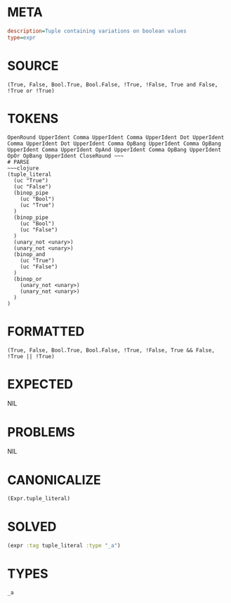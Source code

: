 # META
~~~ini
description=Tuple containing variations on boolean values
type=expr
~~~
# SOURCE
~~~roc
(True, False, Bool.True, Bool.False, !True, !False, True and False, !True or !True)
~~~
# TOKENS
~~~text
OpenRound UpperIdent Comma UpperIdent Comma UpperIdent Dot UpperIdent Comma UpperIdent Dot UpperIdent Comma OpBang UpperIdent Comma OpBang UpperIdent Comma UpperIdent OpAnd UpperIdent Comma OpBang UpperIdent OpOr OpBang UpperIdent CloseRound ~~~
# PARSE
~~~clojure
(tuple_literal
  (uc "True")
  (uc "False")
  (binop_pipe
    (uc "Bool")
    (uc "True")
  )
  (binop_pipe
    (uc "Bool")
    (uc "False")
  )
  (unary_not <unary>)
  (unary_not <unary>)
  (binop_and
    (uc "True")
    (uc "False")
  )
  (binop_or
    (unary_not <unary>)
    (unary_not <unary>)
  )
)
~~~
# FORMATTED
~~~roc
(True, False, Bool.True, Bool.False, !True, !False, True && False, !True || !True)
~~~
# EXPECTED
NIL
# PROBLEMS
NIL
# CANONICALIZE
~~~clojure
(Expr.tuple_literal)
~~~
# SOLVED
~~~clojure
(expr :tag tuple_literal :type "_a")
~~~
# TYPES
~~~roc
_a
~~~
